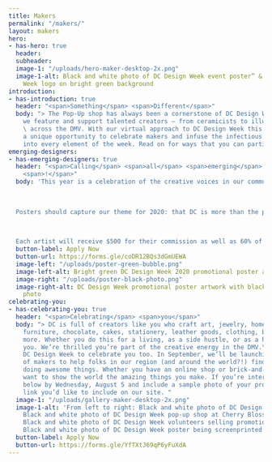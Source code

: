```yaml
---
title: Makers
permalink: "/makers/"
layout: makers
hero:
- has-hero: true
  header: 
  subheader: 
  image-1: "/uploads/hero-maker-desktop-2x.png"
  image-1-alt: Black and white photo of DC Design Week event poster” & “DC Design
    Week logo on bright green background
introduction:
- has-introduction: true
  header: "<span>Something</span> <span>Different</span>"
  body: "> The Pop-Up shop has always been a cornerstone of DC Design Week. It’s how
    we feature and support talented creators – from ceramicists to illustrators –
    \ across the DMV. With our virtual approach to DC Design Week this year comes
    a unique opportunity to celebrate makers and infuse the infectious DIY energy
    into every element of the week. Read on for ways that you can participate!"
emerging-designers:
- has-emerging-designers: true
  header: "<span>Calling</span> <span>all</span> <span>emerging</span> <span>artists</span>
    <span>!</span>"
  body: 'This year is a celebration of the creative voices in our community. We want to hear yours. We’re putting our money where our mouth is and commissioning custom poster designs from up to five emerging designers from the DMV. These 11x17” posters will be printed and available for sale (along with our DCDW 2020 merch!) at an online shop hosted by [Cherry Blossom Creative <i class="fas fa-external-link-square-alt"></i>](https://www.cherryblossomworkshop.com/){:target="_blank" rel="noopener nofollow"}.
  
  
  
  Posters should capture our theme for 2020: that DC is more than the politics we’re known for — that we know our home city and region to be more diverse, vibrant, and innovative than people could possibly imagine. Having a final design isn’t required to apply! In your application, include a link to your portfolio (or anywhere we can get a sense of your style) and a proposed concept for your poster. You’ll have plenty of time to execute your design if and when you’re selected. Applications are due Wednesday, July 29.
  
  

  Each artist will receive $500 for their commission as well as 60% of all proceeds from sales of their design. Artists will be selected by a committee of established artists, including [Dany Green <i class="fas fa-external-link-square-alt"></i>](http://www.danygreen.com/){:target="_blank" rel="noopener nofollow"}, [Sonia Jones <i class="fas fa-external-link-square-alt"></i>](http://soniajonestheartist.com/){:target="_blank" rel="noopener nofollow"}, [Jodi Kostelnik <i class="fas fa-external-link-square-alt"></i>](https://theneighborgoods.com/){:target="_blank" rel="noopener nofollow"}, and [Torie Partridge <i class="fas fa-external-link-square-alt"></i>](https://www.cherryblossomworkshop.com/){:target="_blank" rel="noopener nofollow"}. We’ll let you know if you’ve been selected by Tuesday, August 4. Final designs must be submitted by Wednesday, August 26.'
  button-label: Apply Now
  button-url: https://forms.gle/coDR12BQs3dGmUEWA
  image-left: "/uploads/poster-green-bubble.png"
  image-left-alt: Bright green DC Design Week 2020 promotional poster artwork
  image-right: "/uploads/poster-black-photo.png"
  image-right-alt: DC Design Week promotional poster artwork with black and white
    photo
celebrating-you:
- has-celebrating-you: true
  header: "<span>Celebrating</span> <span>you</span>"
  body: "> DC is full of creators like you who craft art, jewelry, home goods, ceramics,
    furniture, chocolate, cakes, stationery, leather goods, clothing, buttons, and
    more. Whether you do this for a living, as a side hustle, or as a hobby, we see
    you. We’re thrilled you’re part of the creative energy in the DMV.\n\n\nWe want
    DC Design Week to celebrate you too. In September, we’ll be launching a directory
    of makers to help folks in our region (and around the world?!) find awesome people
    doing awesome things. Whether you have an online shop or brick-and-mortar, we
    want to show the world the amazing things you make. If you’re interested, apply
    below by Wednesday, August 5 and include a sample photo of your product and a
    link you’d like to include on our site. "
  image-1: "/uploads/gallery-maker-desktop-2x.png"
  image-1-alt: 'From left to right: Black and white photo of DC Design Week buttons,
    Black and white photo of DC Design Week pop-up shop at Cherry Blossom Creative,
    Black and white photo of DC Design Week volunteers selling promotional posters,
    Black and white photo of DC Design Week poster being screenprinted'
  button-label: Apply Now
  button-url: https://forms.gle/YfTXtJ69qP6yFuXdA
---
```



